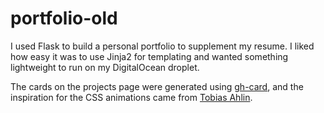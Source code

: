 # portfolio-old

I used Flask to build a personal portfolio to supplement my resume.  I liked how easy it was to use Jinja2 for templating and wanted something lightweight to run on my DigitalOcean droplet.

The cards on the projects page were generated using [gh-card](https://github.com/nwtgck/gh-card), and the inspiration for the CSS animations came from [Tobias Ahlin](https://tobiasahlin.com/blog/how-to-animate-box-shadow/).
